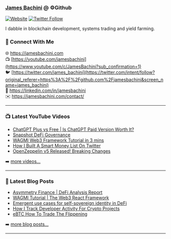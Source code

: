 ### [James Bachini][website] @ ⚙️Github

[![Website](https://img.shields.io/website?label=jamesbachini.com&style=for-the-badge&url=https%3A%2F%2Fjamesbachini.com)](https://jamesbachini.com)
[![Twitter Follow](https://img.shields.io/twitter/follow/james_bachini?color=1DA1F2&logo=twitter&style=for-the-badge)](https://twitter.com/intent/follow?original_referer=https%3A%2F%2Fgithub.com%2Fjamesbachini&screen_name=jamesbachini)

I dabble in blockchain development, systems trading and yield farming.

### 👋 Connect With Me

🌐 https://jamesbachini.com
<br />
📺 [https://youtube.com/jamesbachini](https://www.youtube.com/c/JamesBachini?sub_confirmation=1)
<br />
🐦 [https://twitter.com/james_bachini](https://twitter.com/intent/follow?original_referer=https%3A%2F%2Fgithub.com%2Fjamesbachini&screen_name=james_bachini)
<br />
👔 https://linkedin.com/in/jamesbachini
<br />
✉️ https://jamesbachini.com/contact/

---

### 📺 Latest YouTube Videos

<!-- YOUTUBE:START -->
- [ChatGPT Plus vs Free | Is ChatGPT Paid Version Worth It?](https://www.youtube.com/watch?v=U3xXd3vV4iU)
- [Snapshot DeFi Governance](https://www.youtube.com/watch?v=1vtd9HkgD-0)
- [WAGMI Web3 Framework Tutorial in 3 mins](https://www.youtube.com/watch?v=Bn6lhw27pzU)
- [How I Built A Smart Money List On Twitter](https://www.youtube.com/watch?v=4qYraarbsYs)
- [OpenZeppelin v5 Released! Breaking Changes](https://www.youtube.com/watch?v=d3L_qUe9aNQ)
<!-- YOUTUBE:END -->

➡️ [more videos...](https://youtube.com/jamesbachini)

---

### 📝 Latest Blog Posts

<!-- BLOG-POST-LIST:START -->
- [Asymmetry Finance | DeFi Analysis Report](https://jamesbachini.com/asymmetry-finance/)
- [WAGMI Tutorial | The Web3 React Framework](https://jamesbachini.com/wagmi-tutorial/)
- [Emergent use cases for self-sovereign identity in DeFi](https://jamesbachini.com/self-sovereign-identity/)
- [How I Track Developer Activity For Crypto Projects](https://jamesbachini.com/track-developer-activity/)
- [eBTC How To Trade The Flippening](https://jamesbachini.com/ebtc/)
<!-- BLOG-POST-LIST:END -->

➡️ [more blog posts...](https://jamesbachini.com)

---

[website]: https://jamesbachini.com
[twitter]: https://twitter.com/james_bachini
[youtube]: https://youtube.com/jamesbachini
[linkedin]: https://linkedin.com/in/jamesbachini

